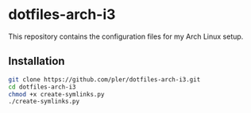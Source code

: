# dotfiles-arch-i3

This repository contains the configuration files for my Arch Linux setup.

## Installation
```sh
git clone https://github.com/pler/dotfiles-arch-i3.git
cd dotfiles-arch-i3
chmod +x create-symlinks.py
./create-symlinks.py
```
